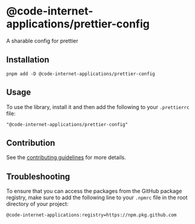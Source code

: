 # @code-internet-applications/prettier-config

A sharable config for prettier

## Installation

```
pnpm add -D @code-internet-applications/prettier-config
```

## Usage

To use the library, install it and then add the following to your `.prettierrc`
file:

```
"@code-internet-applications/prettier-config"
```

## Contribution

See the
[contributing guidelines](https://github.com/code-internet-applications/cbt-hydrogen/blob/main/CONTRIBUTING.md)
for more details.

## Troubleshooting

To ensure that you can access the packages from the GitHub package registry,
make sure to add the following line to your `.npmrc` file in the root directory
of your project:

```
@code-internet-applications:registry=https://npm.pkg.github.com
```
